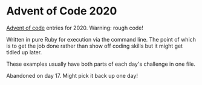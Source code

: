 # Advent of Code 2020
[Advent of code](https://adventofcode.com) entries for 2020. Warning: rough code!

Written in pure Ruby for execution via the command line. The point of which is to get the job done rather than show off coding skills but it might get tidied up later.

These examples usually have both parts of each day's challenge in one file.

Abandoned on day 17. Might pick it back up one day!
